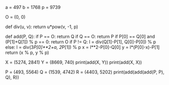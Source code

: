 a = 497
b = 1768
p = 9739

O = (0, 0)

def div(u, v):
    return u*pow(v, -1, p)

def add(P, Q):
    if P == O:
        return Q
    if Q == O:
        return P
    if P[0] == Q[0] and (P[1]+Q[1]) % p == 0:
        return O
    if P != Q:
        l = div(Q[1]-P[1], Q[0]-P[0]) % p
    else:
        l = div(3*P[0]**2+a, 2*P[1]) % p
    x = l**2-P[0]-Q[0]
    y = l*(P[0]-x)-P[1]
    return (x % p, y % p)

X = (5274, 2841)
Y = (8669, 740)
print(add(X, Y))
print(add(X, X))

P = (493, 5564)
Q = (1539, 4742)
R = (4403, 5202)
print(add(add(add(P, P), Q), R))
